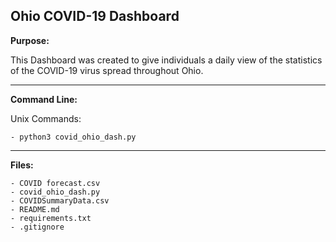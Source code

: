 ## Ohio COVID-19 Dashboard

__**Purpose:**__ 

This Dashboard was created to give individuals a daily view of the statistics of the COVID-19 virus spread throughout Ohio.

---

__**Command Line:**__

Unix Commands:

	- python3 covid_ohio_dash.py
	
---

__**Files:**__

	- COVID forecast.csv
	- covid_ohio_dash.py
	- COVIDSummaryData.csv
	- README.md
	- requirements.txt
	- .gitignore